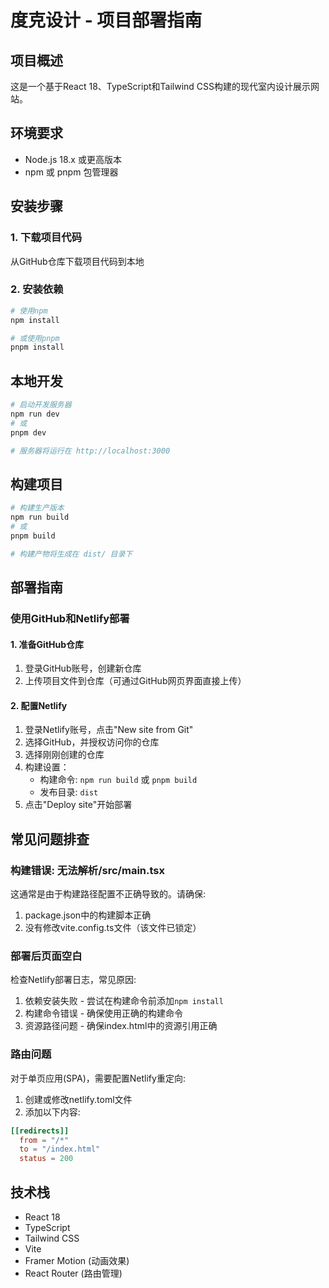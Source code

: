 # 度克设计 - 项目部署指南

## 项目概述
这是一个基于React 18、TypeScript和Tailwind CSS构建的现代室内设计展示网站。

## 环境要求
- Node.js 18.x 或更高版本
- npm 或 pnpm 包管理器

## 安装步骤

### 1. 下载项目代码
从GitHub仓库下载项目代码到本地

### 2. 安装依赖
```bash
# 使用npm
npm install

# 或使用pnpm
pnpm install
```

## 本地开发
```bash
# 启动开发服务器
npm run dev
# 或
pnpm dev

# 服务器将运行在 http://localhost:3000
```

## 构建项目
```bash
# 构建生产版本
npm run build
# 或
pnpm build

# 构建产物将生成在 dist/ 目录下
```

## 部署指南

### 使用GitHub和Netlify部署

#### 1. 准备GitHub仓库
1. 登录GitHub账号，创建新仓库
2. 上传项目文件到仓库（可通过GitHub网页界面直接上传）

#### 2. 配置Netlify
1. 登录Netlify账号，点击"New site from Git"
2. 选择GitHub，并授权访问你的仓库
3. 选择刚刚创建的仓库
4. 构建设置：
   - 构建命令: `npm run build` 或 `pnpm build`
   - 发布目录: `dist`
5. 点击"Deploy site"开始部署

## 常见问题排查

### 构建错误: 无法解析/src/main.tsx
这通常是由于构建路径配置不正确导致的。请确保:
1. package.json中的构建脚本正确
2. 没有修改vite.config.ts文件（该文件已锁定）

### 部署后页面空白
检查Netlify部署日志，常见原因:
1. 依赖安装失败 - 尝试在构建命令前添加`npm install`
2. 构建命令错误 - 确保使用正确的构建命令
3. 资源路径问题 - 确保index.html中的资源引用正确

### 路由问题
对于单页应用(SPA)，需要配置Netlify重定向:
1. 创建或修改netlify.toml文件
2. 添加以下内容:
```toml
[[redirects]]
  from = "/*"
  to = "/index.html"
  status = 200
```

## 技术栈
- React 18
- TypeScript
- Tailwind CSS
- Vite
- Framer Motion (动画效果)
- React Router (路由管理)